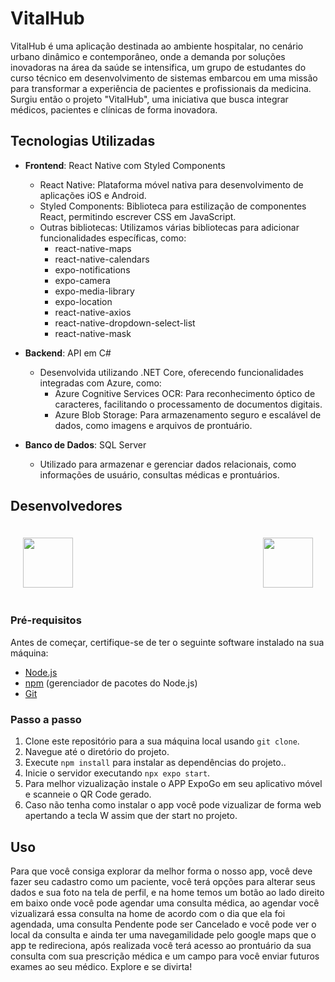 
# VitalHub
VitalHub é uma aplicação destinada ao ambiente hospitalar, no cenário urbano dinâmico e contemporâneo, onde a demanda por soluções inovadoras na área da saúde se intensifica, um grupo de estudantes do curso técnico em desenvolvimento de sistemas embarcou em uma missão para transformar a experiência de pacientes e profissionais da medicina. Surgiu então o projeto "VitalHub", uma iniciativa que busca integrar médicos, pacientes e clínicas de forma inovadora.

## Tecnologias Utilizadas

- **Frontend**: React Native com Styled Components
  - React Native: Plataforma móvel nativa para desenvolvimento de aplicações iOS e Android.
  - Styled Components: Biblioteca para estilização de componentes React, permitindo escrever CSS em JavaScript.
  - Outras bibliotecas: Utilizamos várias bibliotecas para adicionar funcionalidades específicas, como:
    - react-native-maps
    - react-native-calendars
    - expo-notifications
    - expo-camera
    - expo-media-library
    - expo-location
    - react-native-axios
    - react-native-dropdown-select-list
    - react-native-mask

- **Backend**: API em C#
  - Desenvolvida utilizando .NET Core, oferecendo funcionalidades integradas com Azure, como:
    - Azure Cognitive Services OCR: Para reconhecimento óptico de caracteres, facilitando o processamento de documentos digitais.
    - Azure Blob Storage: Para armazenamento seguro e escalável de dados, como imagens e arquivos de prontuário.

- **Banco de Dados**: SQL Server
  - Utilizado para armazenar e gerenciar dados relacionais, como informações de usuário, consultas médicas e prontuários.

## Desenvolvedores
<div style="display: flex; flex-direction: wrap; justify-content: space-between; gap: 20px; padding: 20px;">
    <a href="https://github.com/enzoquarelo" target="_blank">
      <img src="./Readme.assets/enzoquarelo" width="80px" height="80px">
    </a>
      <a href="https://github.com/enzoquarelo" target="_blank">
      <img src="./Readme.assets/lucaslacerda" width="80px" height="80px">
    </a>
</div>

### Pré-requisitos

Antes de começar, certifique-se de ter o seguinte software instalado na sua máquina:
- [Node.js](https://nodejs.org/)
- [npm](https://www.npmjs.com/get-npm) (gerenciador de pacotes do Node.js)
- [Git](https://git-scm.com/downloads)

### Passo a passo

1. Clone este repositório para a sua máquina local usando `git clone`.
2. Navegue até o diretório do projeto.
3. Execute `npm install` para instalar as dependências do projeto..
4. Inicie o servidor executando `npx expo start`.
5. Para melhor vizualização instale o APP ExpoGo em seu aplicativo móvel e scanneie o QR Code gerado.
6. Caso não tenha como instalar o app você pode vizualizar de forma web apertando a tecla W assim que der start no projeto.

## Uso

Para que você consiga explorar da melhor forma o nosso app, você deve fazer seu cadastro como um paciente, você terá opções para alterar seus dados e sua foto na tela de perfil, e na home temos um botão ao lado direito em baixo onde você pode agendar uma consulta médica, ao agendar você vizualizará essa consulta na home de acordo com o dia que ela foi agendada, uma consulta Pendente pode ser Cancelado e você pode ver o local da consulta e ainda ter uma navegamilidade pelo google maps que o app te redireciona, após realizada você terá acesso ao prontuário da sua consulta com sua prescrição médica e um campo para você enviar futuros exames ao seu médico. Explore e se divirta!
